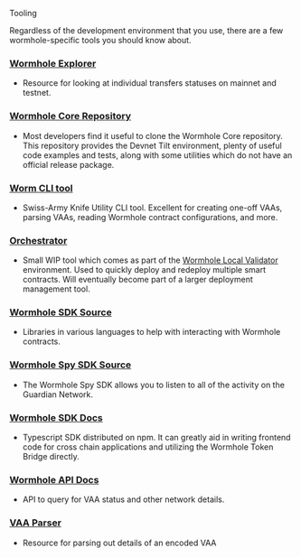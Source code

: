  Tooling

Regardless of the development environment that you use, there are a few wormhole-specific tools you should know about.

### [Wormhole Explorer](https://wormholescan.io)

- Resource for looking at individual transfers statuses on mainnet and testnet.

### [Wormhole Core Repository](https://github.com/wormhole-foundation/wormhole/tree/main/)

- Most developers find it useful to clone the Wormhole Core repository. This repository provides the Devnet Tilt environment, plenty of useful code examples and tests, along with some utilities which do not have an official release package.

### [Worm CLI tool](https://github.com/wormhole-foundation/wormhole/tree/main/clients/js)

- Swiss-Army Knife Utility CLI tool. Excellent for creating one-off VAAs, parsing VAAs, reading Wormhole contract configurations, and more.

### [Orchestrator](https://github.com/wormhole-foundation/xdapp-book/blob/main/projects/evm-messenger/orchestrator.js)

- Small WIP tool which comes as part of the [Wormhole Local Validator](./wormhole-local-validator.md) environment. Used to quickly deploy and redeploy multiple smart contracts. Will eventually become part of a larger deployment management tool.

### [Wormhole SDK Source](https://github.com/wormhole-foundation/wormhole/tree/main/sdk)

- Libraries in various languages to help with interacting with Wormhole contracts.

### [Wormhole Spy SDK Source](https://github.com/wormhole-foundation/wormhole/tree/main/spydk/js)

- The Wormhole Spy SDK allows you to listen to all of the activity on the Guardian Network.

### [Wormhole SDK Docs](../../reference/sdk-docs/README.md)

- Typescript SDK distributed on npm. It can greatly aid in writing frontend code for cross chain applications and utilizing the Wormhole Token Bridge directly.

### [Wormhole API Docs](../../reference/api-docs/README.md)

- API to query for VAA status and other network details.

### [VAA Parser](https://vaa.dev/#/parse)

- Resource for parsing out details of an encoded VAA